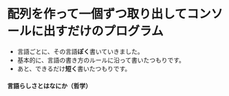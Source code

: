 # 配列を作って一個ずつ取り出してコンソールに出すだけのプログラム
- 言語ごとに、その言語**ぽく**書いていきました。
- 基本的に、言語の書き方のルールに沿って書いたつもりです。
- あと、できるだけ**短く**書いたつもりです。
#### 言語**らしさ**とはなにか（哲学）